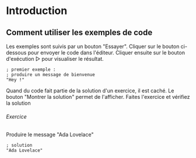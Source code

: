 # Introduction

## Comment utiliser les exemples de code
Les exemples sont suivis par un bouton "Essayer".
Cliquer sur le bouton ci-dessous pour envoyer le code dans l'éditeur.
Cliquer ensuite sur le bouton d'exécution ▷ pour visualiser le résultat.

```hey
; premier exemple : 
; produire un message de bienvenue
"Hey !"
```


Quand du code fait partie de la solution d'un exercice, il est caché.
Le bouton "Montrer la solution" permet de l'afficher.
Faites l'exercice et vérifiez la solution

###### Exercice
Produire le message "Ada Lovelace"

```hey
; solution
"Ada Lovelace"
```